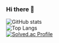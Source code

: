 ### Hi there 👋

![GitHub stats](https://github-readme-stats.vercel.app/api?username=rtaeho&show_icons=true&theme=transparent)<br/>
![Top Langs](https://github-readme-stats.vercel.app/api/top-langs/?username=rtaeho&layout=compact&theme=tokyonight)<br/>
[![Solved.ac Profile](http://mazassumnida.wtf/api/generate_badge?boj=ryou0920)](https://solved.ac/ryou0920)



<!--
**rtaeho/rtaeho** is a ✨ _special_ ✨ repository because its `README.md` (this file) appears on your GitHub profile.

Here are some ideas to get you started:

- 🔭 I’m currently working on ...
- 🌱 I’m currently learning ...
- 👯 I’m looking to collaborate on ...
- 🤔 I’m looking for help with ...
- 💬 Ask me about ...
- 📫 How to reach me: ...
- 😄 Pronouns: ...
- ⚡ Fun fact: ...
-->
